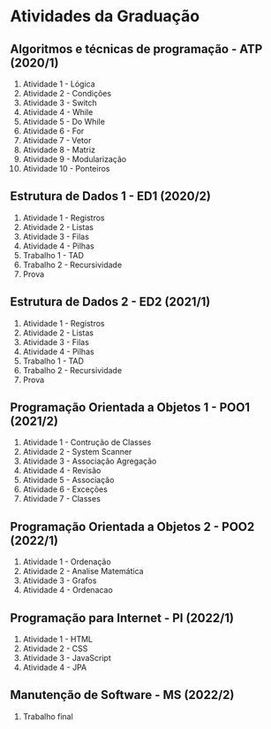 # Atividades da Graduação

## Algoritmos e técnicas de programação - ATP (2020/1)

1.  Atividade 1 - Lógica
2.  Atividade 2 - Condições
3.  Atividade 3 - Switch
4.  Atividade 4 - While
5.  Atividade 5 - Do While
6.  Atividade 6 - For
7.  Atividade 7 - Vetor
8.  Atividade 8 - Matriz
9.  Atividade 9 - Modularização
10. Atividade 10 - Ponteiros

## Estrutura de Dados 1 - ED1 (2020/2)

1.  Atividade 1 - Registros
2.  Atividade 2 - Listas
3.  Atividade 3 - Filas
4.  Atividade 4 - Pilhas
5.  Trabalho 1 - TAD
6.  Trabalho 2 - Recursividade
7.  Prova

## Estrutura de Dados 2 - ED2 (2021/1)

1.  Atividade 1 - Registros
2.  Atividade 2 - Listas
3.  Atividade 3 - Filas
4.  Atividade 4 - Pilhas
5.  Trabalho 1 - TAD
6.  Trabalho 2 - Recursividade
7.  Prova

## Programação Orientada a Objetos 1 - POO1 (2021/2)

1.  Atividade 1 - Contrução de Classes
2.  Atividade 2 - System Scanner
3.  Atividade 3 - Associação Agregação
4.  Atividade 4 - Revisão
5.  Atividade 5 - Associação
6.  Atividade 6 - Exceções
7.  Atividade 7 - Classes

## Programação Orientada a Objetos 2 - POO2 (2022/1)

1.  Atividade 1 - Ordenação
2.  Atividade 2 - Analise Matemática
3.  Atividade 3 - Grafos
4.  Atividade 4 - Ordenacao

## Programação para Internet - PI (2022/1)

1.  Atividade 1 - HTML
2.  Atividade 2 - CSS
3.  Atividade 3 - JavaScript
4.  Atividade 4 - JPA

## Manutenção de Software - MS (2022/2)

1.  Trabalho final
